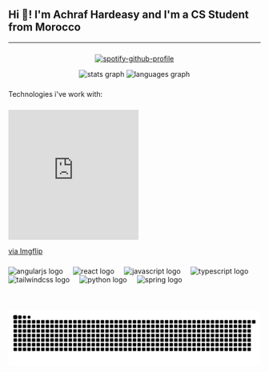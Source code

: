 <h2 align="left">Hi 👋! I'm Achraf Hardeasy and I'm a CS Student from Morocco</h2>

---



###


<div align="center">

[![spotify-github-profile](https://spotify-github-profile.kittinanx.com/api/view?uid=31wpin3cbf6kldk2567c3j3dykyi&cover_image=true&theme=default&show_offline=false&background_color=121212&interchange=false)](https://github.com/kittinan/spotify-github-profile)
  
  <img src="https://github-readme-stats.vercel.app/api?username=achrafhardizi&hide_title=false&hide_rank=false&show_icons=true&include_all_commits=true&count_private=true&disable_animations=false&theme=dracula&locale=en&hide_border=false" height="150" alt="stats graph"  />
  <img src="https://github-readme-stats.vercel.app/api/top-langs?username=achrafhardizi&locale=en&hide_title=false&layout=compact&card_width=320&langs_count=5&theme=dracula&hide_border=false" height="150" alt="languages graph"  />

</div>

###
<p align="left">Technologies i've work with:</p>

###

<div style="width:260px;max-width:100%;"><div style="height:0;padding-bottom:100%;position:relative;"><iframe width="260" height="260" style="position:absolute;top:0;left:0;width:100%;height:100%;" frameBorder="0" src="https://imgflip.com/embed/99h0az"></iframe></div><p><a href="https://imgflip.com/gif/99h0az">via Imgflip</a></p></div>

###

<div align="left">
  <img src="https://cdn.jsdelivr.net/gh/devicons/devicon/icons/angularjs/angularjs-original.svg" height="30" alt="angularjs logo"  />
  <img width="12" />
  <img src="https://cdn.jsdelivr.net/gh/devicons/devicon/icons/react/react-original.svg" height="30" alt="react logo"  />
  <img width="12" />
  <img src="https://cdn.jsdelivr.net/gh/devicons/devicon/icons/javascript/javascript-original.svg" height="30" alt="javascript logo"  />
  <img width="12" />
  <img src="https://cdn.jsdelivr.net/gh/devicons/devicon/icons/typescript/typescript-original.svg" height="30" alt="typescript logo"  />
  <img width="12" />
  <img src="https://cdn.jsdelivr.net/gh/devicons/devicon/icons/tailwindcss/tailwindcss-original-wordmark.svg" height="30" alt="tailwindcss logo"  />
  <img width="12" />
  <img src="https://cdn.jsdelivr.net/gh/devicons/devicon/icons/python/python-original.svg" height="30" alt="python logo"  />
  <img width="12" />
  <img src="https://cdn.jsdelivr.net/gh/devicons/devicon/icons/spring/spring-original.svg" height="30" alt="spring logo"  />
</div>

###

<br clear="both">

![Snake animation](https://github.com/achrafhardizi/achrafhardizi/blob/main/dist/snake.svg)

###
